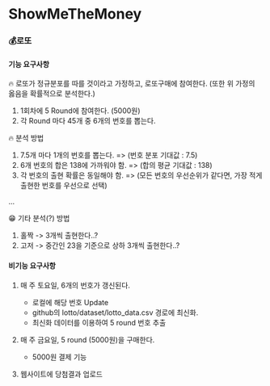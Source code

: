# ShowMeTheMoney

### 💰로또

#### 기능 요구사항

🔥 로또가 정규분포를 따를 것이라고 가정하고, 로또구매에 참여한다.
(또한 위 가정의 옳음을 확률적으로 분석한다.)

1. 1회차에 5 Round에 참여한다. (5000원)
2. 각 Round 마다 45개 중 6개의 번호를 뽑는다.

🔥 분석 방법 
1. 7.5개 마다 1개의 번호를 뽑는다. => (번호 분포 기대값 : 7.5)
2. 6개 번호의 합은 138에 가까워야 함. => (합의 평균 기대값 : 138)
3. 각 번호의 출현 확률은 동일해야 함. => (모든 번호의 우선순위가 같다면, 가장 적게 출현한 번호를 우선으로 선택)

...

😁 기타 분석(?) 방법
1. 홀짝 -> 3개씩 출현한다..?
2. 고저 -> 중간인 23을 기준으로 상하 3개씩 출현한다..?
 
#### 비기능 요구사항

1. 매 주 토요일, 6개의 번호가 갱신된다.

   - 로컬에 해당 번호 Update
   - github의 lotto/dataset/lotto_data.csv 경로에 최신화.
   - 최신화 데이터를 이용하여 5 round 번호 추출

2. 매 주 금요일, 5 round (5000원)을 구매한다.

   - 5000원 결제 기능

3. 웹사이트에 당첨결과 업로드
